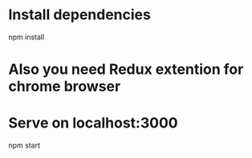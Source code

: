 # Install dependencies

npm install

# Also you need Redux extention for chrome browser

# Serve on localhost:3000

npm start
